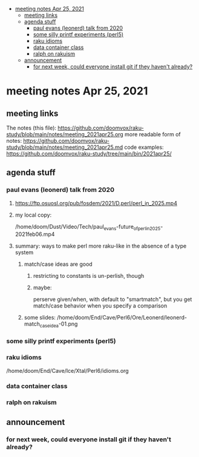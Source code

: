 - [meeting notes Apr 25, 2021](#org0564a34)
  - [meeting links](#org8a26796)
  - [agenda stuff](#org2a3b417)
    - [paul evans (leonerd) talk from 2020](#orgd318111)
    - [some silly printf experiments (perl5)](#org87f4ccd)
    - [raku idioms](#org8c21d2d)
    - [data container class](#org87316d4)
    - [ralph on rakuism](#orgfd34bde)
  - [announcement](#org93e50d5)
    - [for next week, could everyone install git if they haven't already?](#org7f3cea1)


<a id="org0564a34"></a>

# meeting notes Apr 25, 2021


<a id="org8a26796"></a>

## meeting links

The notes (this file): <https://github.com/doomvox/raku-study/blob/main/notes/meeting_2021apr25.org> more readable form of notes: <https://github.com/doomvox/raku-study/blob/main/notes/meeting_2021apr25.md> code examples: <https://github.com/doomvox/raku-study/tree/main/bin/2021apr25/>


<a id="org2a3b417"></a>

## agenda stuff


<a id="orgd318111"></a>

### paul evans (leonerd) talk from 2020

1.  <https://ftp.osuosl.org/pub/fosdem/2021/D.perl/perl_in_2025.mp4>

2.  my local copy:

    /home/doom/Dust/Video/Tech/paul<sub>evans</sub>-future<sub>of</sub><sub>perl</sub><sub>in</sub><sub>2025</sub>-2021feb06.mp4

3.  summary: ways to make perl more raku-like in the absence of a type system

    1.  match/case ideas are good
    
        1.  restricting to constants is un-perlish, though
        
        2.  maybe:
        
            perserve given/when, with default to "smartmatch", but you get match/case behavior when you specify a comparison
    
    2.  some slides: /home/doom/End/Cave/Perl6/Ore/Leonerd/leonerd-match<sub>case</sub><sub>idea</sub>-01.png


<a id="org87f4ccd"></a>

### some silly printf experiments (perl5)


<a id="org8c21d2d"></a>

### raku idioms

/home/doom/End/Cave/Ice/Xtal/Perl6/idioms.org


<a id="org87316d4"></a>

### data container class


<a id="orgfd34bde"></a>

### ralph on rakuism


<a id="org93e50d5"></a>

## announcement


<a id="org7f3cea1"></a>

### for next week, could everyone install git if they haven't already?
